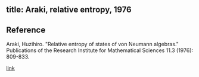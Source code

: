 title: Araki, relative entropy, 1976 
---

## Reference

Araki, Huzihiro. "Relative entropy of states of von Neumann algebras." Publications of the Research Institute for Mathematical Sciences 11.3 (1976): 809-833.

[link](https://www.jstage.jst.go.jp/article/kyotoms1969/11/3/11_3_809/_pdf)
